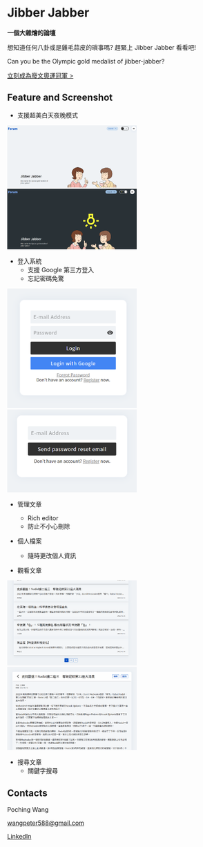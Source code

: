 # Jibber Jabber
**一個大雜燴的論壇**

想知道任何八卦或是雞毛蒜皮的瑣事嗎? 趕緊上 Jibber Jabber 看看吧!

Can you be the Olympic gold medalist of jibber-jabber?

[立刻成為廢文奧運冠軍 >](https://wangpoching.github.io/react-blog-redux-/home)

## Feature and Screenshot

* 支援超美白天夜晚模式

<div>
<img src="https://github.com/Wangpoching/react-blog-redux-/blob/master/src/images/screenshots/bright.png" width="300" align=center/>
<img src="https://github.com/Wangpoching/react-blog-redux-/blob/master/src/images/screenshots/dark.png" width="300" align=center/>
</div>

* 登入系統
  * 支援 Google 第三方登入
  * 忘記密碼免驚
<div>
<img src="https://github.com/Wangpoching/react-blog-redux-/blob/master/src/images/screenshots/login.png" width="300" align=center/>
<img src="https://github.com/Wangpoching/react-blog-redux-/blob/master/src/images/screenshots/forget.png" width="300" align=center/> 
</div>

* 管理文章
  * Rich editor
  * 防止不小心刪除

* 個人檔案
    * 隨時更改個人資訊

* 觀看文章

<div>
<img src="https://github.com/Wangpoching/react-blog-redux-/blob/master/src/images/screenshots/articles.png" width="300" align=center/>
<img src="https://github.com/Wangpoching/react-blog-redux-/blob/master/src/images/screenshots/article.png" width="300" align=center/> 
</div>

* 搜尋文章
    * 關鍵字搜尋

## Contacts

Poching Wang

[wangpeter588@gmail.com](https://mail.google.com/mail/u/0/?fs=1&tf=cm&source=mailto&to=wangpeter588@gmail.com)

[LinkedIn](www.linkedin.com/in/wangpoching)
